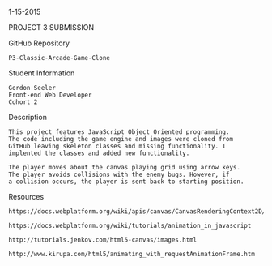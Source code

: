 1-15-2015

PROJECT 3 SUBMISSION

GitHub Repository

    P3-Classic-Arcade-Game-Clone

Student Information

    Gordon Seeler
    Front-end Web Developer
    Cohort 2

Description

    This project features JavaScript Object Oriented programming.
    The code including the game engine and images were cloned from
    GitHub leaving skeleton classes and missing functionality. I
    implented the classes and added new functionality.

    The player moves about the canvas playing grid using arrow keys.
    The player avoids collisions with the enemy bugs. However, if
    a collision occurs, the player is sent back to starting position.


Resources

    https://docs.webplatform.org/wiki/apis/canvas/CanvasRenderingContext2D/drawImage

    https://docs.webplatform.org/wiki/tutorials/animation_in_javascript

    http://tutorials.jenkov.com/html5-canvas/images.html

    http://www.kirupa.com/html5/animating_with_requestAnimationFrame.htm

